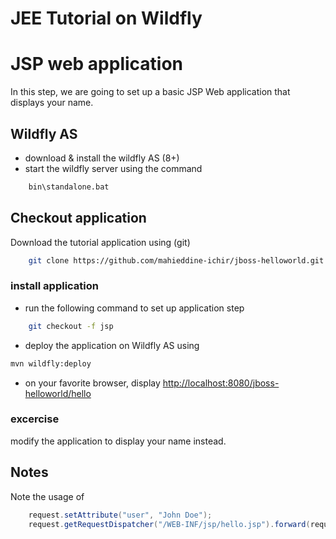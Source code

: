 # JEE Tutorial on Wildfly

# JSP web application
In this step, we are going to set up a basic JSP Web application that displays your name.

## Wildfly AS
* download & install the wildfly AS (8+)
* start the wildfly server using the command 
```sh
	bin\standalone.bat
```

## Checkout application
Download the tutorial application using (git)
```sh
	git clone https://github.com/mahieddine-ichir/jboss-helloworld.git
```

### install application
* run the following command to set up application step
```sh
	git checkout -f jsp
``` 
* deploy the application on Wildfly AS using
```sh
mvn wildfly:deploy
```
* on your favorite browser, display [http://localhost:8080/jboss-helloworld/hello](http://localhost:8080/jboss-helloworld/hello)

### excercise 
modify the application to display your name instead.

## Notes
Note the usage of
```java
	request.setAttribute("user", "John Doe");
	request.getRequestDispatcher("/WEB-INF/jsp/hello.jsp").forward(request, response);
```

